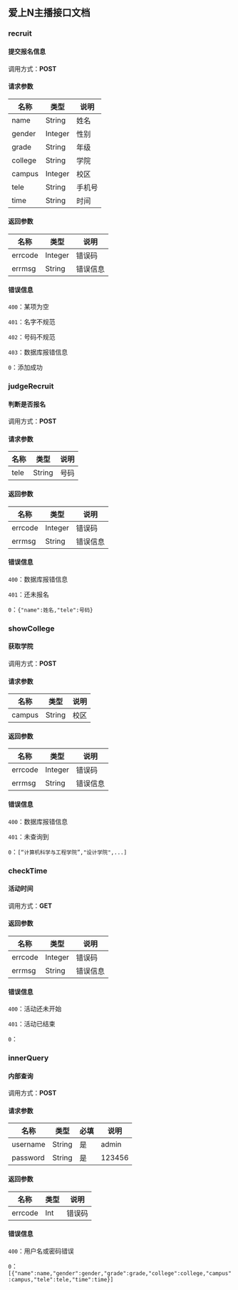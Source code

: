 ## 爱上N主播接口文档

### recruit

#### 提交报名信息

调用方式：**POST**

#### 请求参数

| 名称    | 类型    | 说明   |
| ------- | ------- | ------ |
| name    | String  | 姓名   |
| gender  | Integer | 性别   |
| grade   | String  | 年级   |
| college | String  | 学院   |
| campus  | Integer | 校区   |
| tele    | String  | 手机号 |
| time    | String  | 时间   |

#### 返回参数

| 名称    | 类型    | 说明     |
| ------- | ------- | -------- |
| errcode | Integer | 错误码   |
| errmsg  | String  | 错误信息 |

#### 错误信息

`400`：某项为空

`401`：名字不规范

`402`：号码不规范

`403`：数据库报错信息

`0`：添加成功

### judgeRecruit

#### 判断是否报名

调用方式：**POST**

#### 请求参数

| 名称 | 类型   | 说明 |
| ---- | ------ | ---- |
| tele | String | 号码 |

#### 返回参数

| 名称    | 类型    | 说明     |
| ------- | ------- | -------- |
| errcode | Integer | 错误码   |
| errmsg  | String  | 错误信息 |

#### 错误信息

`400`：数据库报错信息

`401`：还未报名

`0`：`{"name":姓名,"tele":号码}`



### showCollege

#### 获取学院

调用方式：**POST**

#### 请求参数

| 名称   | 类型   | 说明 |
| ------ | ------ | ---- |
| campus | String | 校区 |

#### 返回参数

| 名称    | 类型    | 说明     |
| ------- | ------- | -------- |
| errcode | Integer | 错误码   |
| errmsg  | String  | 错误信息 |

#### 错误信息

`400`：数据库报错信息

`401`：未查询到

`0`：`[“计算机科学与工程学院”,"设计学院",...]`

### checkTime

#### 活动时间

调用方式：**GET**

#### 返回参数

| 名称    | 类型    | 说明     |
| ------- | ------- | -------- |
| errcode | Integer | 错误码   |
| errmsg  | String  | 错误信息 |

#### 错误信息

`400`：活动还未开始

`401`：活动已结束

`0`：

### innerQuery

#### 内部查询

调用方式：**POST**

#### 请求参数

| 名称     | 类型   | 必填 | 说明   |
| -------- | ------ | ---- | ------ |
| username | String | 是   | admin  |
| password | String | 是   | 123456 |

#### 返回参数

| 名称    | 类型 | 说明   |
| ------- | ---- | ------ |
| errcode | Int  | 错误码 |

#### 错误信息

`400`：用户名或密码错误

`0`：`[{"name":name,"gender":gender,"grade":grade,"college":college,"campus":campus,"tele":tele,"time":time}]`



